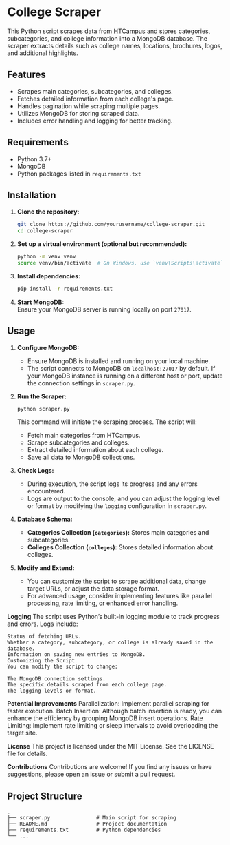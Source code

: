 # College Scraper

This Python script scrapes data from [HTCampus](http://www.htcampus.com/) and stores categories, subcategories, and college information into a MongoDB database. The scraper extracts details such as college names, locations, brochures, logos, and additional highlights.

## Features

- Scrapes main categories, subcategories, and colleges.
- Fetches detailed information from each college's page.
- Handles pagination while scraping multiple pages.
- Utilizes MongoDB for storing scraped data.
- Includes error handling and logging for better tracking.

## Requirements

- Python 3.7+
- MongoDB
- Python packages listed in `requirements.txt`

## Installation

1. **Clone the repository:**

    ```bash
    git clone https://github.com/yourusername/college-scraper.git
    cd college-scraper
    ```

2. **Set up a virtual environment (optional but recommended):**

    ```bash
    python -m venv venv
    source venv/bin/activate  # On Windows, use `venv\Scripts\activate`
    ```

3. **Install dependencies:**

    ```bash
    pip install -r requirements.txt
    ```

4. **Start MongoDB:**  
   Ensure your MongoDB server is running locally on port `27017`.

## Usage

1. **Configure MongoDB:**
   - Ensure MongoDB is installed and running on your local machine.
   - The script connects to MongoDB on `localhost:27017` by default. If your MongoDB instance is running on a different host or port, update the connection settings in `scraper.py`.

2. **Run the Scraper:**

    ```bash
    python scraper.py
    ```

    This command will initiate the scraping process. The script will:
    - Fetch main categories from HTCampus.
    - Scrape subcategories and colleges.
    - Extract detailed information about each college.
    - Save all data to MongoDB collections.

3. **Check Logs:**
   - During execution, the script logs its progress and any errors encountered.
   - Logs are output to the console, and you can adjust the logging level or format by modifying the `logging` configuration in `scraper.py`.

4. **Database Schema:**

    - **Categories Collection (`categories`):** Stores main categories and subcategories.
    - **Colleges Collection (`colleges`):** Stores detailed information about colleges.

5. **Modify and Extend:**
   - You can customize the script to scrape additional data, change target URLs, or adjust the data storage format.
   - For advanced usage, consider implementing features like parallel processing, rate limiting, or enhanced error handling.

**Logging**
    The script uses Python’s built-in logging module to track progress and errors. Logs include:

    Status of fetching URLs.
    Whether a category, subcategory, or college is already saved in the database.
    Information on saving new entries to MongoDB.
    Customizing the Script
    You can modify the script to change:

    The MongoDB connection settings.
    The specific details scraped from each college page.
    The logging levels or format.

**Potential Improvements**
    Parallelization: Implement parallel scraping for faster execution.
    Batch Insertion: Although batch insertion is ready, you can enhance the efficiency by grouping MongoDB insert operations.
    Rate Limiting: Implement rate limiting or sleep intervals to avoid overloading the target site.

**License**
    This project is licensed under the MIT License. See the LICENSE file for details.

**Contributions**
    Contributions are welcome! If you find any issues or have suggestions, please open an issue or submit a pull request.

## Project Structure

```plaintext
.
├── scraper.py               # Main script for scraping
├── README.md                # Project documentation
├── requirements.txt         # Python dependencies
└── ...

